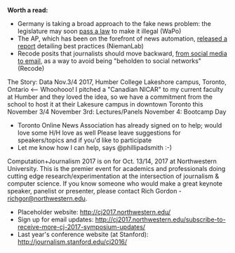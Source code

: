 **Worth a read:**

* Germany is taking a broad approach to the fake news problem: the legislature may soon [pass a law](https://www.washingtonpost.com/world/europe/how-do-you-stop-fake-news-in-germany-with-a-law/) to make it illegal (WaPo)
* The AP, which has been on the forefront of news automation, [released a report](http://www.niemanlab.org/2017/04/want-to-bring-automation-to-your-newsroom-a-new-ap-report-details-best-practices/) detailing best practices (NiemanLab)
* Recode posits that journalists should move backward, [from social media to email](https://www.recode.net/2017/3/30/15114224/jason-calacanis-inside-email-social-media-news-journalism-facebook-google-recode-podcast), as a way to avoid being "beholden to social networks" (Recode)

The Story: Data Nov.3/4 2017, Humber College Lakeshore campus, Toronto, Ontario <-- Whoohooo! 
I pitched a "Canadian NICAR" to my current faculty at Humber and they loved the idea, so we have a commitment from the school to host it at their Lakesure campus in downtown Toronto this November 3/4
November 3rd: Lectures/Panels
November 4: Bootcamp Day
- Toronto Online News Association has already signed on to help; would love some H/H love as well
Please leave suggestions for speakers/topics and if you'd like to participate
- Let me know how I can help, says @phillipadsmith  :-)

Computation+Journalism 2017 is on for Oct. 13/14, 2017 at Northwestern University.  This is the premier event for academics and professionals doing cutting edge research/experimentation at the intersection of journalism & computer science.  If you know someone who would make a great keynote speaker, panelist or presenter, please contact Rich Gordon - richgor@northwestern.edu.
* Placeholder website: http://cj2017.northwestern.edu/
* Sign up for email updates: http://cj2017.northwestern.edu/subscribe-to-receive-more-cj-2017-symposium-updates/ 
* Last year's conference website (at Stanford): http://journalism.stanford.edu/cj2016/ 
